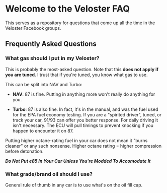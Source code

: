 # Welcome to the Veloster FAQ  

This serves as a repository for questions that come up all the time in the Veloster Facebook groups.

## Frequently Asked Questions

### What gas should I put in my Veloster?

This is probably the most-asked question. Note that this **does not apply if you are tuned**. I trust that if you're tuned, you know what gas to use.

This can be split into NAV and Turbo:

- **NAV**: 87 is fine. Putting in anything more won't really do anything for you. 

- **Turbo**: 87 is also fine. In fact, it's in the manual, and was the fuel used for the EPA fuel economy testing. If you are a "spirited driver", tuned, or track your car, 91/93 can offer you better response. For daily driving it isn't necessary. The ECU will pull timings to prevent knocking if you happen to encounter it on 87. 

Putting higher octane-rating fuel in your car does not mean it "burns cleaner" or any such nonsense. Higher octane rating = higher compression before detonation.

_**Do Not Put e85 In Your Car Unless You're Modded To Accomodate It**_

### What grade/brand oil should I use?

General rule of thumb in any car is to use what's on the oil fill cap. 


